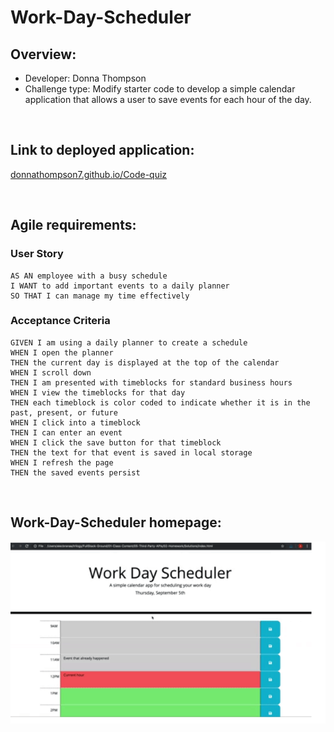 # Work-Day-Scheduler

## Overview:
* Developer: Donna Thompson
* Challenge type: Modify starter code to develop a simple calendar application that allows a user to save events for each hour of the day.

<br/>

## Link to deployed application:
[donnathompson7.github.io/Code-quiz](https://donnathompson7.github.io/Work-Day-Scheduler)

<br/>
 
## Agile requirements:
### User Story

```
AS AN employee with a busy schedule
I WANT to add important events to a daily planner
SO THAT I can manage my time effectively
```

### Acceptance Criteria

```
GIVEN I am using a daily planner to create a schedule
WHEN I open the planner
THEN the current day is displayed at the top of the calendar
WHEN I scroll down
THEN I am presented with timeblocks for standard business hours
WHEN I view the timeblocks for that day
THEN each timeblock is color coded to indicate whether it is in the past, present, or future
WHEN I click into a timeblock
THEN I can enter an event
WHEN I click the save button for that timeblock
THEN the text for that event is saved in local storage
WHEN I refresh the page
THEN the saved events persist
```

<br/>

## Work-Day-Scheduler homepage:
![Code Quiz](./assets/images/work_day_scheduler_placeholder.png)
